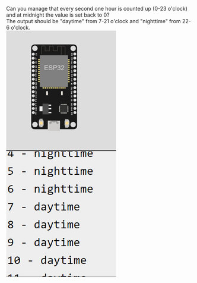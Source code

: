 Can you manage that every second one hour is counted up (0-23 o'clock) and at midnight the value is set back to 0?  
The output should be "daytime" from 7-21 o'clock and "nighttime" from 22-6 o'clock.  
![clock](https://github.com/touch-Ada/esp32_exercises/blob/main/img/exercise2_daytime_nighttime.jpg)

